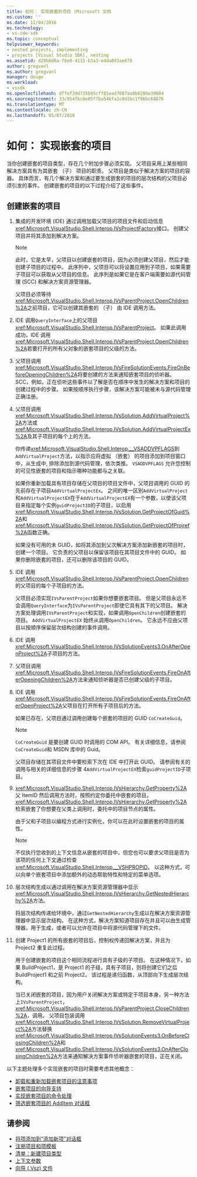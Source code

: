 ```yaml
---
title: 如何： 实现嵌套的项目 |Microsoft 文档
ms.custom: ''
ms.date: 11/04/2016
ms.technology:
- vs-ide-sdk
ms.topic: conceptual
helpviewer_keywords:
- nested projects, implementing
- projects [Visual Studio SDK], nesting
ms.assetid: d20b8d6a-f0e0-4115-b3a3-edda893ae678
author: gregvanl
ms.author: gregvanl
manager: douge
ms.workload:
- vssdk
ms.openlocfilehash: dffef39d735b95cff01ead7087aa8b6286e39004
ms.sourcegitcommit: 33c954fbc8e05f7ba54bfa2c0d1bc1f9bbc68876
ms.translationtype: MT
ms.contentlocale: zh-CN
ms.lasthandoff: 05/07/2018
---
```

# <a name="how-to-implement-nested-projects"></a>如何： 实现嵌套的项目

当你创建嵌套的项目类型，存在几个附加步骤必须实现。 父项目采用上某些相同解决方案具有为其嵌套 （子） 项目的职责。 父项目是类似于解决方案的项目的容器。 具体而言，有几个解决方案和通过要生成嵌套的项目的层次结构的父项目必须引发的事件。 创建嵌套的项目的以下过程介绍了这些事件。

## <a name="create-nested-projects"></a>创建嵌套的项目

1.  集成的开发环境 (IDE) 通过调用加载父项目的项目文件和启动信息<xref:Microsoft.VisualStudio.Shell.Interop.IVsProjectFactory>接口。 创建父项目并将其添加到解决方案。

    > [!NOTE]
    > 此时，它是太早，父项目以创建嵌套的项目，因为必须创建父项目，然后才能创建子项目的过程中。 此序列中，父项目可以将设置应用到子项目，如果需要子项目可以获取从父项目的信息。 此序列是如果它是在客户端需要如源代码管理 (SCC) 和解决方案资源管理器。

     父项目必须等待<xref:Microsoft.VisualStudio.Shell.Interop.IVsParentProject.OpenChildren%2A>之前项目，它可以创建其嵌套的 （子） 由 IDE 调用方法。

2.  IDE 调用`QueryInterface`上的父项目<xref:Microsoft.VisualStudio.Shell.Interop.IVsParentProject>。 如果此调用成功，IDE 调用<xref:Microsoft.VisualStudio.Shell.Interop.IVsParentProject.OpenChildren%2A>若要打开的所有父对象的嵌套项目的父级的方法。

3.  父项目调用<xref:Microsoft.VisualStudio.Shell.Interop.IVsFireSolutionEvents.FireOnBeforeOpeningChildren%2A>将要创建的方法来通知嵌套项目的侦听器。 SCC，例如，正在侦听这些事件以了解是否在顺序中发生的解决方案和项目的创建过程中的步骤。 如果按顺序执行步骤，该解决方案可能被未与源代码管理正确注册。

4.  父项目调用<xref:Microsoft.VisualStudio.Shell.Interop.IVsSolution.AddVirtualProject%2A>方法或<xref:Microsoft.VisualStudio.Shell.Interop.IVsSolution.AddVirtualProjectEx%2A>及其子项目的每个上的方法。

     你传递<xref:Microsoft.VisualStudio.Shell.Interop.__VSADDVPFLAGS>到`AddVirtualProject`方法，以指示应将虚拟 （嵌套） 的项目添加到项目窗口中，从生成中, 排除添加到源代码管理，依次类推。 `VSADDVPFLAGS` 允许您控制的可见性嵌套的项目和指示哪种功能都与之关联。

     如果你重新加载具有项目存储在父项目的项目文件中，父项目调用的 GUID 的先前存在子项目`AddVirtualProjectEx`。 之间的唯一区别`AddVirtualProject`和`AddVirtualProjectEX`在于`AddVirtualProjectEX`有一个参数，以使该父项目来指定每个实例`guidProjectID`的子项目，以启用<xref:Microsoft.VisualStudio.Shell.Interop.IVsSolution.GetProjectOfGuid%2A>和<xref:Microsoft.VisualStudio.Shell.Interop.IVsSolution.GetProjectOfProjref%2A>函数正确。

     如果没有可用的未 GUID，如将其添加到父次解决方案添加新嵌套的项目时，创建一个项目。 它负责的父项目以保留该项目在其项目文件中的 GUID。 如果你删除嵌套的项目，还可以删除该项目的 GUID。

5.  IDE 调用<xref:Microsoft.VisualStudio.Shell.Interop.IVsParentProject.OpenChildren>的父项目的每个子项目的方法。

     父项目必须实现`IVsParentProject`如果你想要嵌套项目。 但是父项目永远不会调用`QueryInterface`为`IVsParentProject`即使它具有其下的父项目。 解决方案处理调用`IVsParentProject`和实现，如果调用`OpenChildren`创建嵌套的项目。 `AddVirtualProjectEX` 始终从调用`OpenChildren`。 它永远不应由父项目以按顺序保留层次结构创建的事件调用。

6.  IDE 调用<xref:Microsoft.VisualStudio.Shell.Interop.IVsSolutionEvents3.OnAfterOpenProject%2A>子项目的方法。

7.  父项目调用<xref:Microsoft.VisualStudio.Shell.Interop.IVsFireSolutionEvents.FireOnAfterOpeningChildren%2A>方法来通知侦听器是否已创建父级的子项目。

8.  IDE 调用<xref:Microsoft.VisualStudio.Shell.Interop.IVsFireSolutionEvents.FireOnAfterOpenProject%2A>父项目在打开所有子项目后的方法。

     如果已存在，父项目通过调用创建每个嵌套的项目的 GUID `CoCreateGuid`。

    > [!NOTE]
    > `CoCreateGuid` 是要创建 GUID 时调用的 COM API。 有关详细信息，请参阅`CoCreateGuid`和 MSDN 库中的 Guid。

     父项目存储在其项目文件中要检索下次在 IDE 中打开此 GUID。 请参阅有关的调用与相关的详细信息的步骤 4`AddVirtualProjectEX`检索`guidProjectID`子项目。

9. <xref:Microsoft.VisualStudio.Shell.Interop.IVsHierarchy.GetProperty%2A>父 ItemID 然后调用方法时，按照约定你委托中嵌套的项目。 <xref:Microsoft.VisualStudio.Shell.Interop.IVsHierarchy.GetProperty%2A>检索嵌套了你想要在父类上调用时，委托中的项目节点的属性。

     由于父和子项目以编程方式进行实例化，你可以在此时设置嵌套的项目的属性。

    > [!NOTE]
    > 不仅执行您收到的上下文信息从嵌套的项目中，但您也可以要求父项目是否为该项的任何上下文通过检查<xref:Microsoft.VisualStudio.Shell.Interop.__VSHPROPID>。 以这种方式，可以向单个嵌套项目中添加额外的动态帮助特性和特定的菜单选项。

10. 层次结构生成以通过调用在解决方案资源管理器中显示<xref:Microsoft.VisualStudio.Shell.Interop.IVsHierarchy.GetNestedHierarchy%2A>方法。

     将层次结构传递给环境中，通过`GetNestedHierarchy`生成以在解决方案资源管理器中显示层次结构。 在这种方式，解决方案知道项目存在并且可以由生成管理器，用于生成，或者可以允许在项目中将源代码管理下的文件。

11. 创建 Project1 的所有嵌套的项目后，控制权传递回解决方案，并且为 Project2 重复此过程。

     用于创建嵌套的项目这个相同流程进行具有子级的子项目。 在这种情况下，如果 BuildProject1，是 Project1 的子级，具有子项目，则将创建它们之后 BuildProject1 和之前 Project2。 该过程是递归函数，从顶部向下生成层次结构。

     当已关闭嵌套的项目，因为用户关闭解决方案或特定于项目本身，另一种方法上`IVsParentProject`， <xref:Microsoft.VisualStudio.Shell.Interop.IVsParentProject.CloseChildren%2A>，调用。 父项目包装调用<xref:Microsoft.VisualStudio.Shell.Interop.IVsSolution.RemoveVirtualProject%2A>方法替换<xref:Microsoft.VisualStudio.Shell.Interop.IVsSolutionEvents3.OnBeforeClosingChildren%2A>和<xref:Microsoft.VisualStudio.Shell.Interop.IVsSolutionEvents3.OnAfterClosingChildren%2A>方法来通知解决方案事件侦听器嵌套的项目，正在关闭。

以下主题处理多个实现嵌套的项目时需要考虑其他概念：

- [卸载和重新加载嵌套项目的注意事项](../../extensibility/internals/considerations-for-unloading-and-reloading-nested-projects.md)
- [嵌套项目的向导支持](../../extensibility/internals/wizard-support-for-nested-projects.md)
- [实现嵌套项目的命令处理](../../extensibility/internals/implementing-command-handling-for-nested-projects.md)
- [筛选嵌套项目的 AddItem 对话框](../../extensibility/internals/filtering-the-additem-dialog-box-for-nested-projects.md)

## <a name="see-also"></a>请参阅

- [将项添加到“添加新项”对话框](../../extensibility/internals/adding-items-to-the-add-new-item-dialog-boxes.md)
- [注册项目和项模板](../../extensibility/internals/registering-project-and-item-templates.md)
- [清单：新建项目类型](../../extensibility/internals/checklist-creating-new-project-types.md)
- [上下文参数](../../extensibility/internals/context-parameters.md)
- [向导 (.Vsz) 文件](../../extensibility/internals/wizard-dot-vsz-file.md)